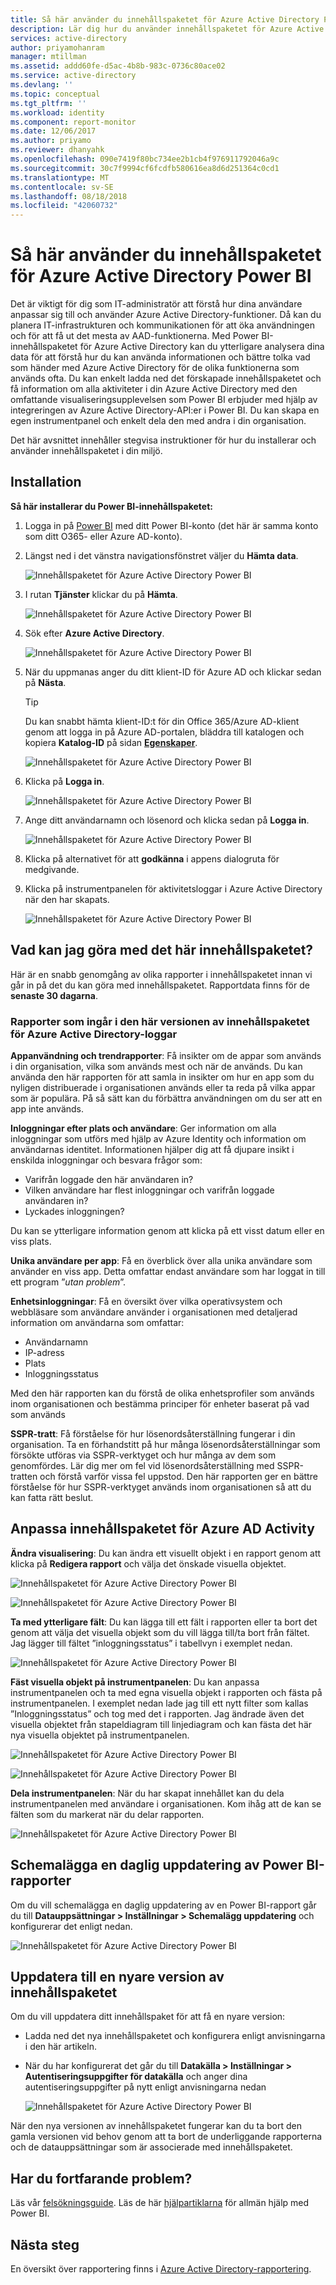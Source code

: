 ```yaml
---
title: Så här använder du innehållspaketet för Azure Active Directory Power BI | Microsoft Docs
description: Lär dig hur du använder innehållspaketet för Azure Active Directory Power BI
services: active-directory
author: priyamohanram
manager: mtillman
ms.assetid: addd60fe-d5ac-4b8b-983c-0736c80ace02
ms.service: active-directory
ms.devlang: ''
ms.topic: conceptual
ms.tgt_pltfrm: ''
ms.workload: identity
ms.component: report-monitor
ms.date: 12/06/2017
ms.author: priyamo
ms.reviewer: dhanyahk
ms.openlocfilehash: 090e7419f80bc734ee2b1cb4f976911792046a9c
ms.sourcegitcommit: 30c7f9994cf6fcdfb580616ea8d6d251364c0cd1
ms.translationtype: MT
ms.contentlocale: sv-SE
ms.lasthandoff: 08/18/2018
ms.locfileid: "42060732"
---
```

# <a name="how-to-use-the-azure-active-directory-power-bi-content-pack"></a>Så här använder du innehållspaketet för Azure Active Directory Power BI

Det är viktigt för dig som IT-administratör att förstå hur dina användare anpassar sig till och använder Azure Active Directory-funktioner. Då kan du planera IT-infrastrukturen och kommunikationen för att öka användningen och för att få ut det mesta av AAD-funktionerna. Med Power BI-innehållspaketet för Azure Active Directory kan du ytterligare analysera dina data för att förstå hur du kan använda informationen och bättre tolka vad som händer med Azure Active Directory för de olika funktionerna som används ofta.  Du kan enkelt ladda ned det förskapade innehållspaketet och få information om alla aktiviteter i din Azure Active Directory med den omfattande visualiseringsupplevelsen som Power BI erbjuder med hjälp av integreringen av Azure Active Directory-API:er i Power BI. Du kan skapa en egen instrumentpanel och enkelt dela den med andra i din organisation. 

Det här avsnittet innehåller stegvisa instruktioner för hur du installerar och använder innehållspaketet i din miljö.

## <a name="installation"></a>Installation  

**Så här installerar du Power BI-innehållspaketet:**

1. Logga in på [Power BI](https://app.powerbi.com/groups/me/getdata/services) med ditt Power BI-konto (det här är samma konto som ditt O365- eller Azure AD-konto).

2. Längst ned i det vänstra navigationsfönstret väljer du **Hämta data**.

    ![Innehållspaketet för Azure Active Directory Power BI](./media/howto-power-bi-content-pack/01.png)
 
3. I rutan **Tjänster** klickar du på **Hämta**.
   
    ![Innehållspaketet för Azure Active Directory Power BI](./media/howto-power-bi-content-pack/02.png)

4.  Sök efter **Azure Active Directory**.

    ![Innehållspaketet för Azure Active Directory Power BI](./media/howto-power-bi-content-pack/03.png)
 
5.  När du uppmanas anger du ditt klient-ID för Azure AD och klickar sedan på **Nästa**.

    > [!TIP] 
    > Du kan snabbt hämta klient-ID:t för din Office 365/Azure AD-klient genom att logga in på Azure AD-portalen, bläddra till katalogen och kopiera **Katalog-ID** på sidan [**Egenskaper**](https://portal.azure.com/#blade/Microsoft_AAD_IAM/ActiveDirectoryMenuBlade/Properties).

    ![Innehållspaketet för Azure Active Directory Power BI](./media/howto-power-bi-content-pack/04.png) 

6.  Klicka på **Logga in**. 
 
    ![Innehållspaketet för Azure Active Directory Power BI](./media/howto-power-bi-content-pack/05.png) 



7.  Ange ditt användarnamn och lösenord och klicka sedan på **Logga in**.
 
    ![Innehållspaketet för Azure Active Directory Power BI](./media/howto-power-bi-content-pack/06.png) 

8.  Klicka på alternativet för att **godkänna** i appens dialogruta för medgivande.
 
9.  Klicka på instrumentpanelen för aktivitetsloggar i Azure Active Directory när den har skapats.
 
    ![Innehållspaketet för Azure Active Directory Power BI](./media/howto-power-bi-content-pack/08.png) 

## <a name="what-can-i-do-with-this-content-pack"></a>Vad kan jag göra med det här innehållspaketet?

Här är en snabb genomgång av olika rapporter i innehållspaketet innan vi går in på det du kan göra med innehållspaketet. Rapportdata finns för de **senaste 30 dagarna**.

### <a name="reports-included-in-this-version-of-azure-active-directory-logs-content-pack"></a>Rapporter som ingår i den här versionen av innehållspaketet för Azure Active Directory-loggar

**Appanvändning och trendrapporter**: Få insikter om de appar som används i din organisation, vilka som används mest och när de används. Du kan använda den här rapporten för att samla in insikter om hur en app som du nyligen distribuerade i organisationen används eller ta reda på vilka appar som är populära. På så sätt kan du förbättra användningen om du ser att en app inte används.

**Inloggningar efter plats och användare**: Ger information om alla inloggningar som utförs med hjälp av Azure Identity och information om användarnas identitet. Informationen hjälper dig att få djupare insikt i enskilda inloggningar och besvara frågor som:

- Varifrån loggade den här användaren in?
- Vilken användare har flest inloggningar och varifrån loggade användaren in? 
- Lyckades inloggningen?  
 
Du kan se ytterligare information genom att klicka på ett visst datum eller en viss plats.

**Unika användare per app**: Få en överblick över alla unika användare som använder en viss app. Detta omfattar endast användare som har loggat in till ett program ”*utan problem*”.

**Enhetsinloggningar**: Få en översikt över vilka operativsystem och webbläsare som användare använder i organisationen med detaljerad information om användarna som omfattar:

- Användarnamn
- IP-adress
- Plats 
- Inloggningsstatus 

Med den här rapporten kan du förstå de olika enhetsprofiler som används inom organisationen och bestämma principer för enheter baserat på vad som används

**SSPR-tratt**: Få förståelse för hur lösenordsåterställning fungerar i din organisation. Ta en förhandstitt på hur många lösenordsåterställningar som försökte utföras via SSPR-verktyget och hur många av dem som genomfördes. Lär dig mer om fel vid lösenordsåterställning med SSPR-tratten och förstå varför vissa fel uppstod. Den här rapporten ger en bättre förståelse för hur SSPR-verktyget används inom organisationen så att du kan fatta rätt beslut.

## <a name="customizing-azure-ad-activity-content-pack"></a>Anpassa innehållspaketet för Azure AD Activity

**Ändra visualisering**: Du kan ändra ett visuellt objekt i en rapport genom att klicka på **Redigera rapport** och välja det önskade visuella objektet.
 
![Innehållspaketet för Azure Active Directory Power BI](./media/howto-power-bi-content-pack/09.png) 
 
![Innehållspaketet för Azure Active Directory Power BI](./media/howto-power-bi-content-pack/10.png) 

**Ta med ytterligare fält**: Du kan lägga till ett fält i rapporten eller ta bort det genom att välja det visuella objekt som du vill lägga till/ta bort från fältet. Jag lägger till fältet ”inloggningsstatus” i tabellvyn i exemplet nedan. 
 
![Innehållspaketet för Azure Active Directory Power BI](./media/howto-power-bi-content-pack/11.png) 

**Fäst visuella objekt på instrumentpanelen**: Du kan anpassa instrumentpanelen och ta med egna visuella objekt i rapporten och fästa på instrumentpanelen. I exemplet nedan lade jag till ett nytt filter som kallas ”Inloggningsstatus” och tog med det i rapporten. Jag ändrade även det visuella objektet från stapeldiagram till linjediagram och kan fästa det här nya visuella objektet på instrumentpanelen.

![Innehållspaketet för Azure Active Directory Power BI](./media/howto-power-bi-content-pack/12.png) 

![Innehållspaketet för Azure Active Directory Power BI](./media/howto-power-bi-content-pack/13.png) 
 

 


**Dela instrumentpanelen**: När du har skapat innehållet kan du dela instrumentpanelen med användare i organisationen. Kom ihåg att de kan se fälten som du markerat när du delar rapporten.
 
![Innehållspaketet för Azure Active Directory Power BI](./media/howto-power-bi-content-pack/14.png) 



## <a name="scheduling-a-daily-refresh-of-your-power-bi-report"></a>Schemalägga en daglig uppdatering av Power BI-rapporter

Om du vill schemalägga en daglig uppdatering av en Power BI-rapport går du till **Datauppsättningar > Inställningar > Schemalägg uppdatering** och konfigurerar det enligt nedan.
 
![Innehållspaketet för Azure Active Directory Power BI](./media/howto-power-bi-content-pack/15.png) 

## <a name="updating-to-newer-version-of-content-pack"></a>Uppdatera till en nyare version av innehållspaketet

Om du vill uppdatera ditt innehållspaket för att få en nyare version:

- Ladda ned det nya innehållspaketet och konfigurera enligt anvisningarna i den här artikeln.

- När du har konfigurerat det går du till **Datakälla > Inställningar > Autentiseringsuppgifter för datakälla** och anger dina autentiseringsuppgifter på nytt enligt anvisningarna nedan

    ![Innehållspaketet för Azure Active Directory Power BI](./media/howto-power-bi-content-pack/16.png) 

När den nya versionen av innehållspaketet fungerar kan du ta bort den gamla versionen vid behov genom att ta bort de underliggande rapporterna och de datauppsättningar som är associerade med innehållspaketet.

## <a name="still-having-issues"></a>Har du fortfarande problem? 

Läs vår [felsökningsguide](troubleshoot-content-pack.md). Läs de här [hjälpartiklarna](https://powerbi.microsoft.com/documentation/powerbi-service-get-started/) för allmän hjälp med Power BI.
 

## <a name="next-steps"></a>Nästa steg

En översikt över rapportering finns i [Azure Active Directory-rapportering](overview-reports.md).
